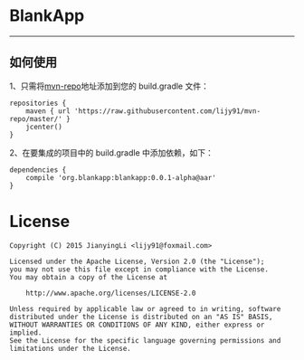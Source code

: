 # BlankApp
---

## 如何使用

1、只需将[mvn-repo](github.com/lijy91/mvn-repo/)地址添加到您的 build.gradle 文件：
```
repositories {
    maven { url 'https://raw.githubusercontent.com/lijy91/mvn-repo/master/' }
    jcenter()
}
```

2、在要集成的项目中的 build.gradle 中添加依赖，如下：
```
dependencies {
    compile 'org.blankapp:blankapp:0.0.1-alpha@aar'
}
```

# License

    Copyright (C) 2015 JianyingLi <lijy91@foxmail.com>

    Licensed under the Apache License, Version 2.0 (the "License");
    you may not use this file except in compliance with the License.
    You may obtain a copy of the License at

        http://www.apache.org/licenses/LICENSE-2.0

    Unless required by applicable law or agreed to in writing, software
    distributed under the License is distributed on an "AS IS" BASIS,
    WITHOUT WARRANTIES OR CONDITIONS OF ANY KIND, either express or implied.
    See the License for the specific language governing permissions and
    limitations under the License.
